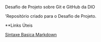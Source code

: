 Desafio de Projeto sobre Git e GitHub da DIO

'Repositório criado para o Desafio de Projeto.

**Links Úteis

[Sintaxe Basica Markdown](https://www.markdownguide.org/basic-syntax/)
